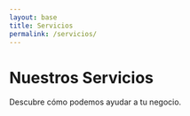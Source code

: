 ```yaml
---
layout: base
title: Servicios
permalink: /servicios/
---
```


# Nuestros Servicios

Descubre cómo podemos ayudar a tu negocio.
